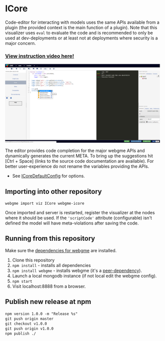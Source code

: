 # ICore
Code-editor for interacting with models uses the same APIs available from a plugin (the provided context is the main function of a plugin).
Note that this visualizer uses `eval` to evaluate the code and is recommended to only be used at dev-deployments or at least not at deployments where security is a major concern.

### [View instruction video here!](https://youtu.be/gDvLnR0iDJQ)


![ICore](images/icore_v030.png "ICore in action - [Ctrl + Space] brings up code suggestions for the major GME APIs.")

The editor provides code completion for the major webgme APIs and dynamically generates the current META. To bring up the suggestions hit [Ctrl + Space] (links to the source code documentation are available). For better user-experience do not rename the variables providing the APIs.

- See [ICoreDefaultConfig](src/visualizers/panels/ICore/ICoreDefaultConfig.json) for options.

## Importing into other repository
```
webgme import viz ICore webgme-icore
```

Once imported and server is restarted, register the visualizer at the nodes where it should be used. If the `'scriptCode'` attribute (configurable) isn't defined the model will have meta-violations after saving the code.

## Running from this repository
Make sure the [dependencies for webgme](https://github.com/webgme/webgme/blob/master/README.md#dependencies) are installed.
 1. Clone this repository
 2. `npm install` - installs all dependencies
 3. `npm install webgme` - installs webgme (it's a [peer-dependency](https://nodejs.org/en/blog/npm/peer-dependencies/)).
 4. Launch a local mongodb instance (if not local edit the webgme config).
 5. `npm start`
 6. Visit localhost:8888 from a browser.
 
 ## Publish new release at npm
 ```
 npm version 1.0.0 -m "Release %s"
 git push origin master
 git checkout v1.0.0
 git push origin v1.0.0
 npm publish ./
 ```
